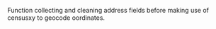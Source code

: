 Function collecting and cleaning address fields before making use of censusxy to geocode oordinates.
